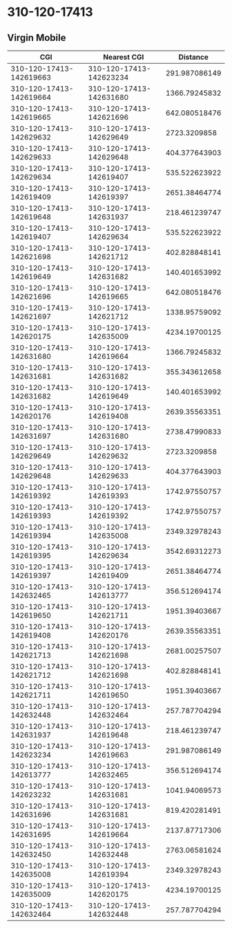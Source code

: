 # 310-120-17413
## Virgin Mobile


| CGI | Nearest CGI | Distance |
|-----|-------------|----------|
| 310-120-17413-142619663 | 310-120-17413-142623234 | 291.987086149 |
| 310-120-17413-142619664 | 310-120-17413-142631680 | 1366.79245832 |
| 310-120-17413-142619665 | 310-120-17413-142621696 | 642.080518476 |
| 310-120-17413-142629632 | 310-120-17413-142629649 | 2723.3209858 |
| 310-120-17413-142629633 | 310-120-17413-142629648 | 404.377643903 |
| 310-120-17413-142629634 | 310-120-17413-142619407 | 535.522623922 |
| 310-120-17413-142619409 | 310-120-17413-142619397 | 2651.38464774 |
| 310-120-17413-142619648 | 310-120-17413-142631937 | 218.461239747 |
| 310-120-17413-142619407 | 310-120-17413-142629634 | 535.522623922 |
| 310-120-17413-142621698 | 310-120-17413-142621712 | 402.828848141 |
| 310-120-17413-142619649 | 310-120-17413-142631682 | 140.401653992 |
| 310-120-17413-142621696 | 310-120-17413-142619665 | 642.080518476 |
| 310-120-17413-142621697 | 310-120-17413-142621712 | 1338.95759092 |
| 310-120-17413-142620175 | 310-120-17413-142635009 | 4234.19700125 |
| 310-120-17413-142631680 | 310-120-17413-142619664 | 1366.79245832 |
| 310-120-17413-142631681 | 310-120-17413-142631682 | 355.343612658 |
| 310-120-17413-142631682 | 310-120-17413-142619649 | 140.401653992 |
| 310-120-17413-142620176 | 310-120-17413-142619408 | 2639.35563351 |
| 310-120-17413-142631697 | 310-120-17413-142631680 | 2738.47990833 |
| 310-120-17413-142629649 | 310-120-17413-142629632 | 2723.3209858 |
| 310-120-17413-142629648 | 310-120-17413-142629633 | 404.377643903 |
| 310-120-17413-142619392 | 310-120-17413-142619393 | 1742.97550757 |
| 310-120-17413-142619393 | 310-120-17413-142619392 | 1742.97550757 |
| 310-120-17413-142619394 | 310-120-17413-142635008 | 2349.32978243 |
| 310-120-17413-142619395 | 310-120-17413-142629634 | 3542.69312273 |
| 310-120-17413-142619397 | 310-120-17413-142619409 | 2651.38464774 |
| 310-120-17413-142632465 | 310-120-17413-142613777 | 356.512694174 |
| 310-120-17413-142619650 | 310-120-17413-142621711 | 1951.39403667 |
| 310-120-17413-142619408 | 310-120-17413-142620176 | 2639.35563351 |
| 310-120-17413-142621713 | 310-120-17413-142621698 | 2681.00257507 |
| 310-120-17413-142621712 | 310-120-17413-142621698 | 402.828848141 |
| 310-120-17413-142621711 | 310-120-17413-142619650 | 1951.39403667 |
| 310-120-17413-142632448 | 310-120-17413-142632464 | 257.787704294 |
| 310-120-17413-142631937 | 310-120-17413-142619648 | 218.461239747 |
| 310-120-17413-142623234 | 310-120-17413-142619663 | 291.987086149 |
| 310-120-17413-142613777 | 310-120-17413-142632465 | 356.512694174 |
| 310-120-17413-142623232 | 310-120-17413-142631681 | 1041.94069573 |
| 310-120-17413-142631696 | 310-120-17413-142631681 | 819.420281491 |
| 310-120-17413-142631695 | 310-120-17413-142619664 | 2137.87717306 |
| 310-120-17413-142632450 | 310-120-17413-142632448 | 2763.06581624 |
| 310-120-17413-142635008 | 310-120-17413-142619394 | 2349.32978243 |
| 310-120-17413-142635009 | 310-120-17413-142620175 | 4234.19700125 |
| 310-120-17413-142632464 | 310-120-17413-142632448 | 257.787704294 |
